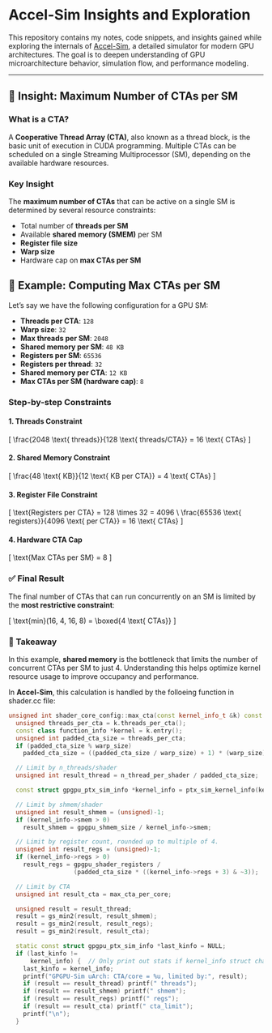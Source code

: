# Accel-Sim Insights and Exploration

This repository contains my notes, code snippets, and insights gained while exploring the internals of [Accel-Sim](https://github.com/accel-sim/accel-sim-framework), a detailed simulator for modern GPU architectures. The goal is to deepen understanding of GPU microarchitecture behavior, simulation flow, and performance modeling.

---

## 📌 Insight: Maximum Number of CTAs per SM

### What is a CTA?
A **Cooperative Thread Array (CTA)**, also known as a thread block, is the basic unit of execution in CUDA programming. Multiple CTAs can be scheduled on a single Streaming Multiprocessor (SM), depending on the available hardware resources.

### Key Insight

The **maximum number of CTAs** that can be active on a single SM is determined by several resource constraints:

- Total number of **threads per SM**
- Available **shared memory (SMEM)** per SM
- **Register file size**
- **Warp size**
- Hardware cap on **max CTAs per SM**

## 🧪 Example: Computing Max CTAs per SM

Let’s say we have the following configuration for a GPU SM:

- **Threads per CTA**: `128`
- **Warp size**: `32`
- **Max threads per SM**: `2048`
- **Shared memory per SM**: `48 KB`
- **Registers per SM**: `65536`
- **Registers per thread**: `32`
- **Shared memory per CTA**: `12 KB`
- **Max CTAs per SM (hardware cap)**: `8`

### Step-by-step Constraints

#### 1. Threads Constraint
\[
\frac{2048 \text{ threads}}{128 \text{ threads/CTA}} = 16 \text{ CTAs}
\]

#### 2. Shared Memory Constraint
\[
\frac{48 \text{ KB}}{12 \text{ KB per CTA}} = 4 \text{ CTAs}
\]

#### 3. Register File Constraint
\[
\text{Registers per CTA} = 128 \times 32 = 4096 \\
\frac{65536 \text{ registers}}{4096 \text{ per CTA}} = 16 \text{ CTAs}
\]

#### 4. Hardware CTA Cap
\[
\text{Max CTAs per SM} = 8
\]

### ✅ Final Result
The final number of CTAs that can run concurrently on an SM is limited by the **most restrictive constraint**:

\[
\text{min}(16, 4, 16, 8) = \boxed{4 \text{ CTAs}}
\]

### 🧠 Takeaway
In this example, **shared memory** is the bottleneck that limits the number of concurrent CTAs per SM to just 4. Understanding this helps optimize kernel resource usage to improve occupancy and performance.


In **Accel-Sim**, this calculation is handled by the folloeing function in shader.cc file:

```cpp
unsigned int shader_core_config::max_cta(const kernel_info_t &k) const {
  unsigned threads_per_cta = k.threads_per_cta();
  const class function_info *kernel = k.entry();
  unsigned int padded_cta_size = threads_per_cta;
  if (padded_cta_size % warp_size)
    padded_cta_size = ((padded_cta_size / warp_size) + 1) * (warp_size);

  // Limit by n_threads/shader
  unsigned int result_thread = n_thread_per_shader / padded_cta_size;

  const struct gpgpu_ptx_sim_info *kernel_info = ptx_sim_kernel_info(kernel);

  // Limit by shmem/shader
  unsigned int result_shmem = (unsigned)-1;
  if (kernel_info->smem > 0)
    result_shmem = gpgpu_shmem_size / kernel_info->smem;

  // Limit by register count, rounded up to multiple of 4.
  unsigned int result_regs = (unsigned)-1;
  if (kernel_info->regs > 0)
    result_regs = gpgpu_shader_registers /
                  (padded_cta_size * ((kernel_info->regs + 3) & ~3));

  // Limit by CTA
  unsigned int result_cta = max_cta_per_core;

  unsigned result = result_thread;
  result = gs_min2(result, result_shmem);
  result = gs_min2(result, result_regs);
  result = gs_min2(result, result_cta);

  static const struct gpgpu_ptx_sim_info *last_kinfo = NULL;
  if (last_kinfo !=
      kernel_info) {  // Only print out stats if kernel_info struct changes
    last_kinfo = kernel_info;
    printf("GPGPU-Sim uArch: CTA/core = %u, limited by:", result);
    if (result == result_thread) printf(" threads");
    if (result == result_shmem) printf(" shmem");
    if (result == result_regs) printf(" regs");
    if (result == result_cta) printf(" cta_limit");
    printf("\n");
  }


